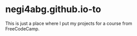 # negi4abg.github.io-to
This is just a place where I put my projects for a course from FreeCodeCamp.
